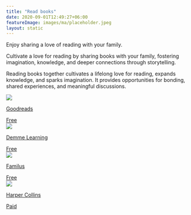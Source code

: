 ```yaml
---
title: "Read books"
date: 2020-09-01T12:49:27+06:00
featureImage: images/ma/placeholder.jpeg
layout: static
---
```


Enjoy sharing a love of reading with your family.

Cultivate a love for reading by sharing books with your family, fostering imagination, knowledge, and deeper connections through storytelling.

Reading books together cultivates a lifelong love for reading, expands knowledge, and sparks imagination. It provides opportunities for bonding, shared experiences, and meaningful discussions.

<a class="ma-link" href="https://www.goodreads.com/list/show/106026.Best_Books_For_The_Whole_Family_To_Read"><div class="ma-card ma-card-Community"><div class="ma-icon"><img src ="/images/Icon-check - community - opacity.svg"/></div><div class="ma-name"><p>Goodreads</p></div><div class="ma-paid-text"><span>Free</span></div></div></a><a class="ma-link" href="https://demmelearning.com/blog/reading-books-family/"><div class="ma-card ma-card-Community"><div class="ma-icon"><img src ="/images/Icon-check - community - opacity.svg"/></div><div class="ma-name"><p>Demme Learning</p></div><div class="ma-paid-text"><span>Free</span></div></div></a><a class="ma-link" href="https://www.familius.com/benefits-of-reading-together-as-a-family/"><div class="ma-card ma-card-Community"><div class="ma-icon"><img src ="/images/Icon-check - community - opacity.svg"/></div><div class="ma-name"><p>Familus</p></div><div class="ma-paid-text"><span>Free</span></div></div></a><a class="ma-link" href="https://www.awin1.com/cread.php?awinmid=24652&awinaffid=1198638&ued=https%3A%2F%2Fharpercollins.co.uk%2F"><div class="ma-card ma-card-Community"><div class="ma-icon"><img src ="/images/Icon-pound - community - opacity.svg"/></div><div class="ma-name"><p>Harper Collins</p></div><div class="ma-paid-text"><span>Paid</span></div></div></a>  

<br/><br/>






